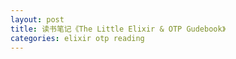 ```yaml
---
layout: post
title: 读书笔记《The Little Elixir & OTP Gudebook》
categories: elixir otp reading
---
```



